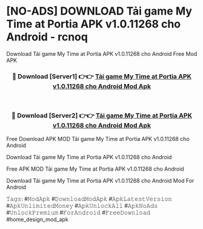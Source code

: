 # [NO-ADS] DOWNLOAD Tải game My Time at Portia APK v1.0.11268 cho Android - rcnoq
Download Tải game My Time at Portia APK v1.0.11268 cho Android Free Mod APK

<div align="center">
<h3>🔴 Download [Server1] 👉👉 <a href="https://apk-comot.site?title=Tải_game_My_Time_at_Portia_APK_v1.0.11268_cho_Android">Tải game My Time at Portia APK v1.0.11268 cho Android Mod Apk</a></h3><br>

<h3>🔴 Download [Server2] 👉👉 <a href="https://apk-comot.site?title=Tải_game_My_Time_at_Portia_APK_v1.0.11268_cho_Android">Tải game My Time at Portia APK v1.0.11268 cho Android Mod Apk</a></h3>
</div>


Free Download APK MOD Tải game My Time at Portia APK v1.0.11268 cho Android

Download Tải game My Time at Portia APK v1.0.11268 cho Android 

Free APK MOD Tải game My Time at Portia APK v1.0.11268 cho Android 

Download Tải game My Time at Portia APK v1.0.11268 cho Android Mod For Android

𝚃𝚊𝚐𝚜: #𝙼𝚘𝚍𝙰𝚙𝚔 #𝙳𝚘𝚠𝚗𝚕𝚘𝚊𝚍𝙼𝚘𝚍𝙰𝚙𝚔 #𝙰𝚙𝚔𝙻𝚊𝚝𝚎𝚜𝚝𝚅𝚎𝚛𝚜𝚒𝚘𝚗 #𝙰𝚙𝚔𝚄𝚗𝚕𝚒𝚖𝚒𝚝𝚎𝚍𝙼𝚘𝚗𝚎𝚢 #𝙰𝚙𝚔𝚄𝚗𝚕𝚘𝚌𝚔𝙰𝚕𝚕 #𝙰𝚙𝚔𝙽𝚘𝙰𝚍𝚜 #𝚄𝚗𝚕𝚘𝚌𝚔𝙿𝚛𝚎𝚖𝚒𝚞𝚖 #𝙵𝚘𝚛𝙰𝚗𝚍𝚛𝚘𝚒𝚍 #𝙵𝚛𝚎𝚎𝙳𝚘𝚠𝚗𝚕𝚘𝚊𝚍 #home_design_mod_apk